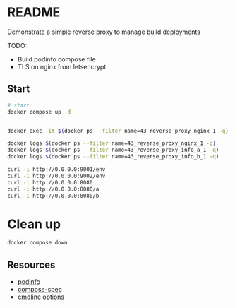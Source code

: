 # README
Demonstrate a simple reverse proxy to manage build deployments

TODO: 
* Build podinfo compose file
* TLS on nginx from letsencrypt

## Start
```sh
# start 
docker compose up -d


docker exec -it $(docker ps --filter name=43_reverse_proxy_nginx_1 -q) /bin/sh   

docker logs $(docker ps --filter name=43_reverse_proxy_nginx_1 -q)
docker logs $(docker ps --filter name=43_reverse_proxy_info_a_1 -q)
docker logs $(docker ps --filter name=43_reverse_proxy_info_b_1 -q)
```



```sh
curl -i http://0.0.0.0:9001/env          
curl -i http://0.0.0.0:9002/env          
curl -i http://0.0.0.0:8080
curl -i http://0.0.0.0:8080/a
curl -i http://0.0.0.0:8080/b
```

# Clean up
```sh
docker compose down
```

## Resources
* [podinfo](https://github.com/stefanprodan/podinfo)  
* [compose-spec](https://github.com/compose-spec/compose-spec/blob/master/spec.md)  
* [cmdline options](https://github.com/stefanprodan/podinfo/blob/master/charts/podinfo/templates/deployment.yaml)  